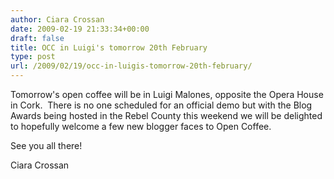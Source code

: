 ```yaml
---
author: Ciara Crossan
date: 2009-02-19 21:33:34+00:00
draft: false
title: OCC in Luigi's tomorrow 20th February
type: post
url: /2009/02/19/occ-in-luigis-tomorrow-20th-february/
---
```


Tomorrow's open coffee will be in Luigi Malones, opposite the Opera House in Cork.  There is no one scheduled for an official demo but with the Blog Awards being hosted in the Rebel County this weekend we will be delighted to hopefully welcome a few new blogger faces to Open Coffee.

See you all there!

Ciara Crossan
